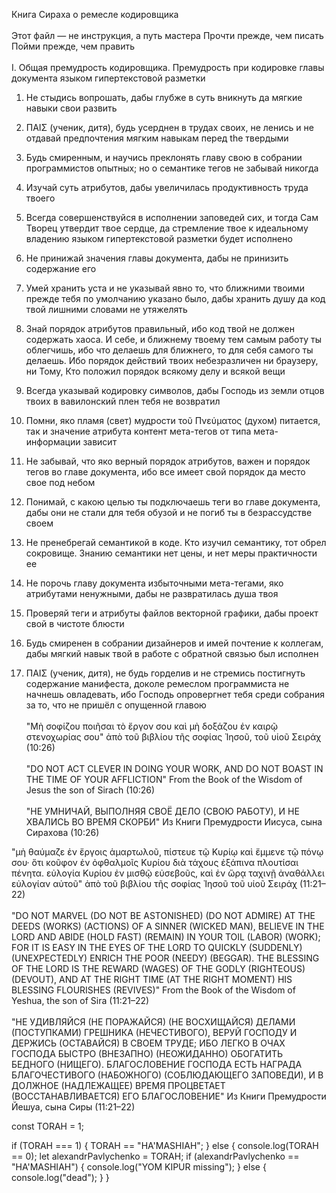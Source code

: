 Книга Сираха о ремесле кодировщика
<br><br>
Этот файл — не инструкция, а путь мастера
Прочти прежде, чем писать
Пойми прежде, чем править
<br><br>
I. Общая премудрость кодировщика. Премудрость при кодировке главы документа языком гипертекстовой разметки

1. Не стыдись вопрошать, дабы глубже в суть вникнуть да мягкие навыки свои развить

2. ΠΑΙΣ (ученик, дитя), будь усерднен в трудах своих, не ленись и не отдавай предпочтения мягким навыкам перед the твердыми

3. Будь смиренным, и научись преклонять главу свою в собрании программистов опытных; но о семантике тегов не забывай никогда

4. Изучай суть атрибутов, дабы увеличилась продуктивность труда твоего

5. Всегда совершенствуйся в исполнении заповедей сих, и тогда Сам Творец утвердит твое сердце, да стремление твое к идеальному владению языком гипертекстовой разметки будет исполнено

6. Не принижай значения главы документа, дабы не принизить содержание его

7. Умей хранить уста и не указывай явно то, что ближними твоими прежде тебя по умолчанию указано было, дабы хранить душу да код твой лишними словами не утяжелять

8. Знай порядок атрибутов правильный, ибо код твой не должен содержать хаоса. И себе, и ближнему твоему тем самым работу ты облегчишь, ибо что делаешь для ближнего, то для себя самого ты делаешь. Ибо порядок действий твоих небезразличен ни браузеру, ни Тому, Кто положил порядок всякому делу и всякой вещи

9. Всегда указывай кодировку символов, дабы Господь из земли отцов твоих в вавилонский плен тебя не возвратил

10. Помни, яко пламя (свет) мудрости τοῦ Πνεύματος (духом) питается, так и значение атрибута контент мета-тегов от типа мета-информации зависит

11. Не забывай, что яко верный порядок атрибутов, важен и порядок тегов во главе документа, ибо все имеет свой порядок да место свое под небом

12. Понимай, с какою целью ты подключаешь теги во главе документа, дабы они не стали для тебя обузой и не погиб ты в безрассудстве своем

13. Не пренебрегай семантикой в коде. Кто изучил семантику, тот обрел сокровище. Знанию семантики нет цены, и нет меры практичности ее

14. Не порочь главу документа избыточными мета-тегами, яко атрибутами ненужными, дабы не развратилась душа твоя

15. Проверяй теги и атрибуты файлов векторной графики, дабы проект свой в чистоте блюсти

16. Будь смиренен в собрании дизайнеров и имей почтение к коллегам, дабы мягкий навык твой в работе с обратной связью был исполнен

17. ΠΑΙΣ (ученик, дитя), не будь горделив и не стремись постигнуть содержание манифеста, доколе ремеслом программиста не начнешь овладевать, ибо Господь опровергнет тебя среди собрания за то, что не пришёл с опущенной главою
<br><br>
"Μὴ σοφίζου ποιῆσαι τὸ ἔργον σου
καὶ μὴ δοξάζου ἐν καιρῷ στενοχωρίας σου"
ἀπὸ τοῦ βιβλίου τῆς σοφίας Ἰησοῦ, τοῦ υἱοῦ Σειράχ (10:26)
<br><br>
"DO NOT ACT CLEVER IN DOING YOUR WORK,
AND DO NOT BOAST IN THE TIME OF YOUR AFFLICTION"
From the Book of the Wisdom of Jesus the son of Sirach (10:26)
<br><br>
"НЕ УМНИЧАЙ, ВЫПОЛНЯЯ СВОЁ ДЕЛО (СВОЮ РАБОТУ),
И НЕ ХВАЛИСЬ ВО ВРЕМЯ СКОРБИ"
Из Книги Премудрости Иисуса, сына Сирахова (10:26)



"μὴ θαύμαζε ἐν ἔργοις ἁμαρτωλοῦ,
πίστευε τῷ Κυρίῳ καὶ ἔμμενε τῷ πόνῳ σου·
ὅτι κοῦφον ἐν ὀφθαλμοῖς Κυρίου
διὰ τάχους ἐξάπινα πλουτίσαι πένητα.
εὐλογία Κυρίου ἐν μισθῷ εὐσεβοῦς,
καὶ ἐν ὥρᾳ ταχινῇ ἀναθάλλει εὐλογίαν αὐτοῦ"
ἀπὸ τοῦ βιβλίου τῆς σοφίας Ἰησοῦ τοῦ υἱοῦ Σειράχ (11:21–22)
<br><br>
"DO NOT MARVEL (DO NOT BE ASTONISHED) (DO NOT ADMIRE) AT THE DEEDS (WORKS) (ACTIONS) OF A SINNER (WICKED MAN),
BELIEVE IN THE LORD AND ABIDE (HOLD FAST) (REMAIN) IN YOUR TOIL (LABOR) (WORK);
FOR IT IS EASY IN THE EYES OF THE LORD TO QUICKLY (SUDDENLY) (UNEXPECTEDLY) ENRICH THE POOR (NEEDY) (BEGGAR).
THE BLESSING OF THE LORD IS THE REWARD (WAGES) OF THE GODLY (RIGHTEOUS) (DEVOUT),
AND AT THE RIGHT TIME (AT THE RIGHT MOMENT) HIS BLESSING FLOURISHES (REVIVES)"
From the Book of the Wisdom of Yeshua, the son of Sira (11:21–22)
<br><br>
"НЕ УДИВЛЯЙСЯ (НЕ ПОРАЖАЙСЯ) (НЕ ВОСХИЩАЙСЯ) ДЕЛАМИ (ПОСТУПКАМИ) ГРЕШНИКА (НЕЧЕСТИВОГО),
ВЕРУЙ ГОСПОДУ И ДЕРЖИСЬ (ОСТАВАЙСЯ) В СВОЕМ ТРУДЕ;
ИБО ЛЕГКО В ОЧАХ ГОСПОДА БЫСТРО (ВНЕЗАПНО) (НЕОЖИДАННО) ОБОГАТИТЬ БЕДНОГО (НИЩЕГО).
БЛАГОСЛОВЕНИЕ ГОСПОДА ЕСТЬ НАГРАДА БЛАГОЧЕСТИВОГО (НАБОЖНОГО) (СОБЛЮДАЮЩЕГО ЗАПОВЕДИ),
И В ДОЛЖНОЕ (НАДЛЕЖАЩЕЕ) ВРЕМЯ ПРОЦВЕТАЕТ (ВОССТАНАВЛИВАЕТСЯ) ЕГО БЛАГОСЛОВЕНИЕ"
Из Книги Премудрости Йешуа, сына Сиры (11:21–22)


const TORAH = 1;

if (TORAH === 1) {
TORAH == "HA'MASHIAH";
} else {
console.log(TORAH == 0);
let alexandrPavlychenko = TORAH;
if (alexandrPavlychenko == "HA'MASHIAH") {
console.log("YOM KIPUR missing");
} else {
console.log("dead");
}
}
